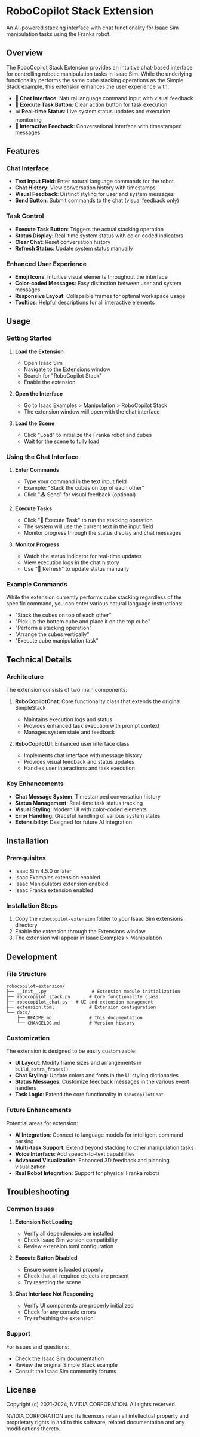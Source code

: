 # RoboCopilot Stack Extension

An AI-powered stacking interface with chat functionality for Isaac Sim manipulation tasks using the Franka robot.

## Overview

The RoboCopilot Stack Extension provides an intuitive chat-based interface for controlling robotic manipulation tasks in Isaac Sim. While the underlying functionality performs the same cube stacking operations as the Simple Stack example, this extension enhances the user experience with:

- **🤖 Chat Interface**: Natural language command input with visual feedback
- **🚀 Execute Task Button**: Clear action button for task execution
- **📊 Real-time Status**: Live system status updates and execution monitoring
- **💬 Interactive Feedback**: Conversational interface with timestamped messages

## Features

### Chat Interface
- **Text Input Field**: Enter natural language commands for the robot
- **Chat History**: View conversation history with timestamps
- **Visual Feedback**: Distinct styling for user and system messages
- **Send Button**: Submit commands to the chat (visual feedback only)

### Task Control
- **Execute Task Button**: Triggers the actual stacking operation
- **Status Display**: Real-time system status with color-coded indicators
- **Clear Chat**: Reset conversation history
- **Refresh Status**: Update system status manually

### Enhanced User Experience
- **Emoji Icons**: Intuitive visual elements throughout the interface
- **Color-coded Messages**: Easy distinction between user and system messages
- **Responsive Layout**: Collapsible frames for optimal workspace usage
- **Tooltips**: Helpful descriptions for all interactive elements

## Usage

### Getting Started

1. **Load the Extension**
   - Open Isaac Sim
   - Navigate to the Extensions window
   - Search for "RoboCopilot Stack"
   - Enable the extension

2. **Open the Interface**
   - Go to Isaac Examples > Manipulation > RoboCopilot Stack
   - The extension window will open with the chat interface

3. **Load the Scene**
   - Click "Load" to initialize the Franka robot and cubes
   - Wait for the scene to fully load

### Using the Chat Interface

1. **Enter Commands**
   - Type your command in the text input field
   - Example: "Stack the cubes on top of each other"
   - Click "📤 Send" for visual feedback (optional)

2. **Execute Tasks**
   - Click "🚀 Execute Task" to run the stacking operation
   - The system will use the current text in the input field
   - Monitor progress through the status display and chat messages

3. **Monitor Progress**
   - Watch the status indicator for real-time updates
   - View execution logs in the chat history
   - Use "🔄 Refresh" to update status manually

### Example Commands

While the extension currently performs cube stacking regardless of the specific command, you can enter various natural language instructions:

- "Stack the cubes on top of each other"
- "Pick up the bottom cube and place it on the top cube"
- "Perform a stacking operation"
- "Arrange the cubes vertically"
- "Execute cube manipulation task"

## Technical Details

### Architecture

The extension consists of two main components:

1. **RoboCopilotChat**: Core functionality class that extends the original SimpleStack
   - Maintains execution logs and status
   - Provides enhanced task execution with prompt context
   - Manages system state and feedback

2. **RoboCopilotUI**: Enhanced user interface class
   - Implements chat interface with message history
   - Provides visual feedback and status updates
   - Handles user interactions and task execution

### Key Enhancements

- **Chat Message System**: Timestamped conversation history
- **Status Management**: Real-time task status tracking
- **Visual Styling**: Modern UI with color-coded elements
- **Error Handling**: Graceful handling of various system states
- **Extensibility**: Designed for future AI integration

## Installation

### Prerequisites

- Isaac Sim 4.5.0 or later
- Isaac Examples extension enabled
- Isaac Manipulators extension enabled
- Isaac Franka extension enabled

### Installation Steps

1. Copy the `robocopilot-extension` folder to your Isaac Sim extensions directory
2. Enable the extension through the Extensions window
3. The extension will appear in Isaac Examples > Manipulation

## Development

### File Structure

```
robocopilot-extension/
├── __init__.py                 # Extension module initialization
├── robocopilot_stack.py       # Core functionality class
├── robocopilot_chat.py   # UI and extension management
├── extension.toml             # Extension configuration
└── docs/
    ├── README.md              # This documentation
    └── CHANGELOG.md           # Version history
```

### Customization

The extension is designed to be easily customizable:

- **UI Layout**: Modify frame sizes and arrangements in `build_extra_frames()`
- **Chat Styling**: Update colors and fonts in the UI styling dictionaries
- **Status Messages**: Customize feedback messages in the various event handlers
- **Task Logic**: Extend the core functionality in `RoboCopilotChat`

### Future Enhancements

Potential areas for extension:

- **AI Integration**: Connect to language models for intelligent command parsing
- **Multi-task Support**: Extend beyond stacking to other manipulation tasks
- **Voice Interface**: Add speech-to-text capabilities
- **Advanced Visualization**: Enhanced 3D feedback and planning visualization
- **Real Robot Integration**: Support for physical Franka robots

## Troubleshooting

### Common Issues

1. **Extension Not Loading**
   - Verify all dependencies are installed
   - Check Isaac Sim version compatibility
   - Review extension.toml configuration

2. **Execute Button Disabled**
   - Ensure scene is loaded properly
   - Check that all required objects are present
   - Try resetting the scene

3. **Chat Interface Not Responding**
   - Verify UI components are properly initialized
   - Check for any console errors
   - Try refreshing the extension

### Support

For issues and questions:
- Check the Isaac Sim documentation
- Review the original Simple Stack example
- Consult the Isaac Sim community forums

## License

Copyright (c) 2021-2024, NVIDIA CORPORATION. All rights reserved.

NVIDIA CORPORATION and its licensors retain all intellectual property and proprietary rights in and to this software, related documentation and any modifications thereto. 